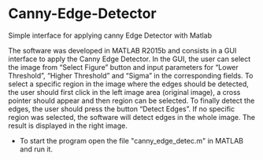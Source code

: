 # Canny-Edge-Detector
Simple interface for applying canny Edge Detector with Matlab

The software was developed in MATLAB R2015b and consists in a GUI interface to apply the Canny Edge Detector. In the GUI, the user can select the image from “Select Figure” button and input parameters for “Lower Threshold”, “Higher Threshold” and “Sigma” in the corresponding fields. To select a specific region in the image where the edges should be detected, the user should first click in the left image area (original image), a cross pointer should appear and then region can be selected. To finally detect the edges, the user should press the button “Detect Edges”. If no specific region was selected, the software will detect edges in the whole image. The result is displayed in the right image.

- To start the program open the file "canny_edge_detec.m" in MATLAB and run it.
